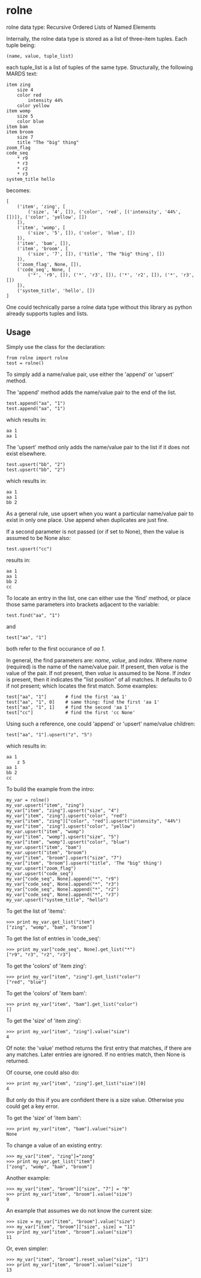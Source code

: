 rolne
=====

rolne data type: Recursive Ordered Lists of Named Elements

Internally, the rolne data type is stored as a list of three-item tuples. Each tuple being:

    (name, value, tuple_list)
    
each tuple_list is a list of tuples of the same type. Structurally, the following MARDS text:

    item zing
        size 4
        color red
            intensity 44%
        color yellow
    item womp
        size 5
        color blue
    item bam
    item broom
        size 7
        title "The "big" thing"
    zoom_flag
    code_seq
        * r9
        * r3
        * r2
        * r3
    system_title hello

becomes:

    [
        ('item', 'zing', [
            ('size', '4', []), ('color', 'red', [('intensity', '44%', [])]), ('color', 'yellow', [])
        ]),
        ('item', 'womp', [
            ('size', '5', []), ('color', 'blue', [])
        ]),
        ('item', 'bam', []),
        ('item', 'broom', [
            ('size', '7', []), ('title', 'The "big" thing', [])
        ]),
        ('zoom_flag', None, []),
        ('code_seq', None, [
            ('*', 'r9', []), ('*', 'r3', []), ('*', 'r2', []), ('*', 'r3', [])
        ]),
        ('system_title', 'hello', [])
    ]

One could technically parse a rolne data type without this library as python already supports tuples and lists.

Usage
-----

Simply use the class for the declaration:

    from rolne import rolne
    test = rolne()

To simply add a name/value pair, use either the 'append' or 'upsert' method.

The 'append' method adds the name/value pair to the end of the list.

    test.append("aa", "1")
    test.append("aa", "1")

which results in:

    aa 1
    aa 1

The 'upsert' method only adds the name/value pair to the list if it does not exist elsewhere.

    test.upsert("bb", "2")
    test.upsert("bb", "2")
   
which results in:

    aa 1
    aa 1
    bb 2

As a general rule, use upsert when you want a particular name/value pair to exist in only one place. Use append when
duplicates are just fine.

If a second parameter is not passed (or if set to None), then the value is assumed to be None also:

    test.upsert("cc")
    
results in:

    aa 1
    aa 1
    bb 2
    cc

To locate an entry in the list, one can either use the 'find' method, or place those same parameters into brackets adjacent to the variable:

    test.find("aa", "1")
    
and

    test["aa", "1"]
    
both refer to the first occurance of _aa 1_.

In general, the find parameters are: _name_, _value_, and _index_. Where _name_ (required) is the name of the name/value pair. If present, then _value_ is the value of the pair. If not present, then _value_ is assumed to be None. If _index_ is present, then it indicates the "list position" of all matches. It defaults to 0 if not present; which locates the first match. Some examples:

    test["aa", "1"]       # find the first 'aa 1'
    test["aa", "1", 0]    # same thing: find the first 'aa 1'
    test["aa", "1", 1]    # find the second 'aa 1'
    test["cc"]            # find the first 'cc None'

Using such a reference, one could 'append' or 'upsert' name/value children:

    test["aa", "1"].upsert("z", "5")
    
which results in:

    aa 1
        z 5
    aa 1
    bb 2
    cc

To build the example from the intro:

    my_var = rolne()
    my_var.upsert("item", "zing")
    my_var["item", "zing"].upsert("size", "4")
    my_var["item", "zing"].upsert("color", "red")
    my_var["item", "zing"]["color", "red"].upsert("intensity", "44%")
    my_var["item", "zing"].upsert("color", "yellow")
    my_var.upsert("item", "womp")
    my_var["item", "womp"].upsert("size", "5")
    my_var["item", "womp"].upsert("color", "blue")
    my_var.upsert("item", "bam")
    my_var.upsert("item", "broom")
    my_var["item", "broom"].upsert("size", "7")
    my_var["item", "broom"].upsert("title", 'The "big" thing')
    my_var.upsert("zoom_flag")
    my_var.upsert("code_seq")
    my_var["code_seq", None].append("*", "r9")
    my_var["code_seq", None].append("*", "r3")
    my_var["code_seq", None].append("*", "r2")
    my_var["code_seq", None].append("*", "r3")
    my_var.upsert("system_title", "hello")

To get the list of 'items':

    >>> print my_var.get_list("item")
    ["zing", "womp", "bam", "broom"]
    
To get the list of entries in 'code_seq':

    >>> print my_var["code_seq", None].get_list("*")
    ["r9", "r3", "r2", "r3"]
    
To get the 'colors' of 'item zing':

    >>> print my_var["item", "zing"].get_list("color")
    ["red", "blue"]
    
To get the 'colors' of 'item bam':

    >>> print my_var["item", "bam"].get_list("color")
    []
    
To get the 'size' of 'item zing':

    >>> print my_var["item", "zing"].value("size")
    4

Of note: the 'value' method returns the first entry that matches, if there are any matches. Later entries are ignored. If no entries match, then None is returned.

Of course, one could also do:

    >>> print my_var["item", "zing"].get_list("size")[0]
    4

But only do this if you are confident there is a size value. Otherwise you could get a key error.

To get the 'size' of 'item bam':

    >>> print my_var["item", "bam"].value("size")
    None
    
To change a value of an existing entry:

    >>> my_var["item", "zing"]="zong"
    >>> print my_var.get_list("item")
    ["zong", "womp", "bam", "broom"]
    
Another example:

    >>> my_var["item", "broom"]["size", "7"] = "9"
    >>> print my_var["item", "broom"].value("size")
    9
    
An example that assumes we do not know the current size:

    >>> size = my_var["item", "broom"].value("size")
    >>> my_var["item", "broom"]["size", size] = "11"
    >>> print my_var["item", "broom"].value("size")
    11
    
Or, even simpler:

    >>> my_var["item", "broom"].reset_value("size", "13")
    >>> print my_var["item", "broom"].value("size")
    13



    
    
    
    

